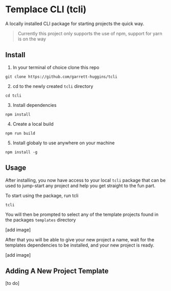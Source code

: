 # Templace CLI (tcli)

A locally installed CLI package for starting projects the quick way.

> Currently this project only supports the use of npm, support for yarn is on the way

## Install

1. In your terminal of choice clone this repo
```
git clone https://github.com/garrett-huggins/tcli
```
2. cd to the newly created `tcli` directory
```
cd tcli
```
3. Install dependencies
```
npm install
```
4. Create a local build
```
npm run build
```
5. Install globaly to use anywhere on your machine
```
npm install -g
```

## Usage

After installing, you now have access to your local `tcli` package that can be used to jump-start any project and help you get straight to the fun part.

To start using the package, run tcli
```
tcli
```
You will then be prompted to select any of the template projects found in the packages `templates` directory

[add image]

After that you will be able to give your new project a name, wait for the templates dependencies to be installed, and your new project is ready.

[add image]

## Adding A New Project Template

[to do]
